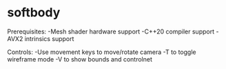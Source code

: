 # softbody

Prerequisites:
-Mesh shader hardware support
-C++20 compiler support
-AVX2 intrinsics support

Controls:
-Use movement keys to move/rotate camera
-T to toggle wireframe mode
-V to show bounds and controlnet
